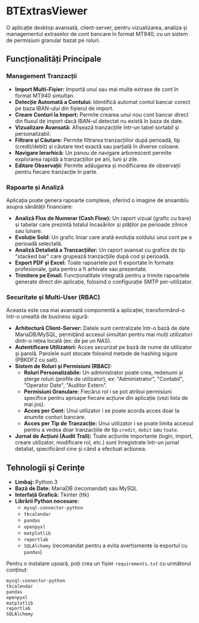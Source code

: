 # BTExtrasViewer

O aplicație desktop avansată, client-server, pentru vizualizarea, analiza și managementul extraselor de cont bancare în format MT940, cu un sistem de permisiuni granular bazat pe roluri.

## Funcționalități Principale

### Management Tranzacții
- **Import Multi-Fișier:** Importă unul sau mai multe extrase de cont în format MT940 simultan.
- **Detecție Automată a Contului:** Identifică automat contul bancar corect pe baza IBAN-ului din fișierul de import.
- **Creare Conturi la Import:** Permite crearea unui nou cont bancar direct din fluxul de import dacă IBAN-ul detectat nu există în baza de date.
- **Vizualizare Avansată:** Afișează tranzacțiile într-un tabel sortabil și personalizabil.
- **Filtrare și Căutare:** Permite filtrarea tranzacțiilor după perioadă, tip (credit/debit) și căutare text exactă sau parțială în diverse coloane.
- **Navigare Ierarhică:** Un panou de navigare arborescent permite explorarea rapidă a tranzacțiilor pe ani, luni și zile.
- **Editare Observații:** Permite adăugarea și modificarea de observații pentru fiecare tranzacție în parte.

### Rapoarte și Analiză
Aplicația poate genera rapoarte complexe, oferind o imagine de ansamblu asupra sănătății financiare:
- **Analiză Flux de Numerar (Cash Flow):** Un raport vizual (grafic cu bare) și tabelar care prezintă totalul încasărilor și plăților pe perioade zilnice sau lunare.
- **Evoluție Sold:** Un grafic liniar care arată evoluția soldului unui cont pe o perioadă selectată.
- **Analiză Detaliată a Tranzacțiilor:** Un raport avansat cu grafice de tip "stacked bar" care grupează tranzacțiile după cod și perioadă.
- **Export PDF și Excel:** Toate rapoartele pot fi exportate în formate profesionale, gata pentru a fi arhivate sau prezentate.
- **Trimitere pe Email:** Funcționalitate integrată pentru a trimite rapoartele generate direct din aplicație, folosind o configurație SMTP per-utilizator.

### Securitate și Multi-User (RBAC)
Aceasta este cea mai avansată componentă a aplicației, transformând-o într-o unealtă de business sigură:
- **Arhitectură Client-Server:** Datele sunt centralizate într-o bază de date MariaDB/MySQL, permițând accesul simultan pentru mai mulți utilizatori dintr-o rețea locală (ex: de pe un NAS).
- **Autentificare Utilizatori:** Acces securizat pe bază de nume de utilizator și parolă. Parolele sunt stocate folosind metode de hashing sigure (PBKDF2 cu salt).
- **Sistem de Roluri și Permisiuni (RBAC):**
    - **Roluri Personalizabile:** Un administrator poate crea, redenumi și șterge roluri (profile de utilizator), ex: "Administrator", "Contabil", "Operator Date", "Auditor Extern".
    - **Permisiuni Granulare:** Fiecărui rol i se pot atribui permisiuni specifice pentru aproape fiecare acțiune din aplicație (vezi lista de mai jos).
    - **Acces per Cont:** Unui utilizator i se poate acorda acces doar la anumite conturi bancare.
    - **Acces per Tip de Tranzacție:** Unui utilizator i se poate limita accesul pentru a vedea doar tranzacțiile de tip `credit`, `debit` sau `toate`.
- **Jurnal de Acțiuni (Audit Trail):** Toate acțiunile importante (login, import, creare utilizator, modificare rol, etc.) sunt înregistrate într-un jurnal detaliat, specificând cine și când a efectuat acțiunea.

## Tehnologii și Cerințe

- **Limbaj:** Python 3
- **Bază de Date:** MariaDB (recomandat) sau MySQL
- **Interfață Grafică:** Tkinter (ttk)
- **Librării Python necesare:**
    - `mysql-connector-python`
    - `tkcalendar`
    - `pandas`
    - `openpyxl`
    - `matplotlib`
    - `reportlab`
    - `SQLAlchemy` (recomandat pentru a evita avertismente la exportul cu `pandas`)

Pentru o instalare ușoară, poți crea un fișier `requirements.txt` cu următorul conținut:
```txt
mysql-connector-python
tkcalendar
pandas
openpyxl
matplotlib
reportlab
SQLAlchemy